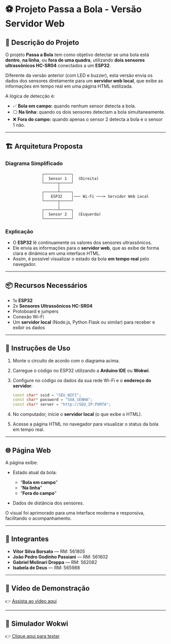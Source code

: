 # ⚽ Projeto Passa a Bola - Versão Servidor Web

## 📝 Descrição do Projeto

O projeto **Passa a Bola** tem como objetivo detectar se uma bola está **dentro**, **na linha**, ou **fora de uma quadra**, utilizando **dois sensores ultrassônicos HC-SR04** conectados a um **ESP32**.

Diferente da versão anterior (com LED e buzzer), esta versão envia os dados dos sensores diretamente para um **servidor web local**, que exibe as informações em tempo real em uma página HTML estilizada.

A lógica de detecção é:

* ✅ **Bola em campo:** quando nenhum sensor detecta a bola.
* ⚪ **Na linha:** quando os dois sensores detectam a bola simultaneamente.
* ❌ **Fora do campo:** quando apenas o sensor 2 detecta a bola e o sensor 1 não.

---

## 🏗️ Arquitetura Proposta

### Diagrama Simplificado

```
                ┌────────────┐
                │  Sensor 1  │  (Direita)
                └──────┬─────┘
                       │
                ┌──────┴─────┐
                │   ESP32    │─── Wi-Fi ───> Servidor Web Local
                └──────┬─────┘
                       │
                ┌──────┴─────┐
                │  Sensor 2  │  (Esquerda)
                └────────────┘
```

### Explicação

* O **ESP32** lê continuamente os valores dos sensores ultrassônicos.
* Ele envia as informações para o **servidor web**, que as exibe de forma clara e dinâmica em uma interface HTML.
* Assim, é possível visualizar o estado da bola **em tempo real** pelo navegador.

---

## 📦 Recursos Necessários

* 1x **ESP32**
* 2x **Sensores Ultrassônicos HC-SR04**
* Protoboard e jumpers
* Conexão Wi-Fi
* Um **servidor local** (Node.js, Python Flask ou similar) para receber e exibir os dados

---

## 🚀 Instruções de Uso

1. Monte o circuito de acordo com o diagrama acima.
2. Carregue o código no ESP32 utilizando a **Arduino IDE** ou **Wokwi**.
3. Configure no código os dados da sua rede Wi-Fi e o **endereço do servidor**:

   ```cpp
   const char* ssid = "SEU_WIFI";
   const char* password = "SUA_SENHA";
   const char* server = "http://SEU_IP:PORTA";
   ```
4. No computador, inicie o **servidor local** (o que exibe o HTML).
5. Acesse a página HTML no navegador para visualizar o status da bola em tempo real.

---

## 🌐 Página Web

A página exibe:

* Estado atual da bola:

  * “**Bola em campo**”
  * “**Na linha**”
  * “**Fora do campo**”
* Dados de distância dos sensores.

O visual foi aprimorado para uma interface moderna e responsiva, facilitando o acompanhamento.

---

## 👥 Integrantes

* **Vítor Silva Borsato** — RM: 561805
* **João Pedro Godinho Passiani** — RM: 561602
* **Gabriel Molinari Droppa** — RM: 562082
* **Isabela de Deus** — RM: 565988

---

## 🎥 Vídeo de Demonstração

👉 [Assista ao vídeo aqui](https://youtu.be/QBNvP2MKzi4)

---

## 🧩 Simulador Wokwi

👉 [Clique aqui para testar](https://wokwi.com/projects/446099622700027905)
